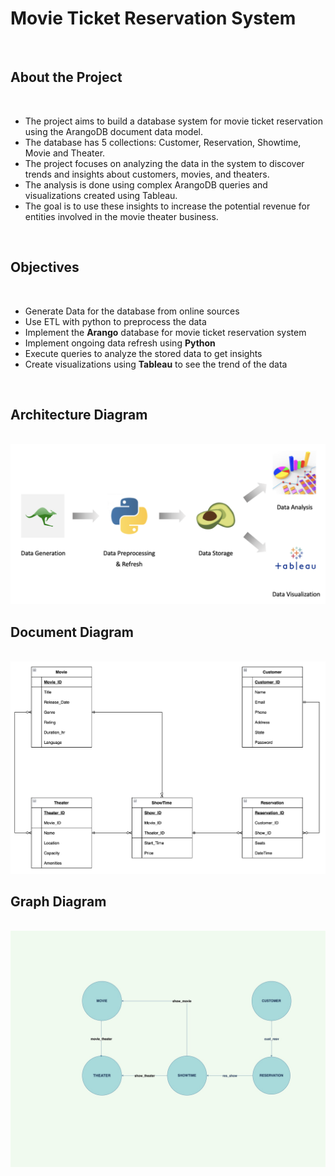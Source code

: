 # **Movie Ticket Reservation System**

</br>

## **About the Project**

</br>

* The project aims to build a database system for movie ticket reservation using the ArangoDB document data model.
* The database has 5 collections: Customer, Reservation, Showtime, Movie and Theater.
* The project focuses on analyzing the data in the system to discover trends and insights about customers, movies, and theaters.
* The analysis is done using complex ArangoDB queries and visualizations created using Tableau.
* The goal is to use these insights to increase the potential revenue for entities involved in the movie theater business.

</br>

## **Objectives**

</br>

* Generate Data for the database from online sources
* Use ETL with python to preprocess the data
* Implement the **Arango** database for movie ticket reservation system
* Implement ongoing data refresh using **Python**
* Execute queries to analyze the stored data to get insights
* Create visualizations using **Tableau** to see the trend of the data

</br>

## **Architecture Diagram**

</br>

<img src = "Diagrams/architecture_diagram.png">

</br>

## **Document Diagram**

</br>

<img src = "Diagrams/ADBMS_Project_ERD_Team7.png">

</br>

## **Graph Diagram**

</br>

<img src = "Diagrams/graph_model.jpg">
